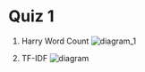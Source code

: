 # Quiz 1

1. Harry Word Count
![diagram_1](https://user-images.githubusercontent.com/43654034/134688493-a10f36c9-cb55-49e0-8d73-a30e95929926.png)

2. TF-IDF
![diagram](https://user-images.githubusercontent.com/43654034/134685938-81fcb3cf-3231-4545-9822-3ee5625e359c.jpg)
